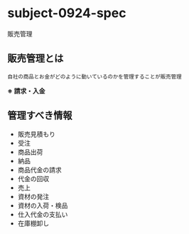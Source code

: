# subject-0924-spec
販売管理

## 販売管理とは
```
自社の商品とお金がどのように動いているのかを管理することが販売管理
```
**※ 請求・入金**

## 管理すべき情報
- 販売見積もり
- 受注
- 商品出荷
- 納品
- 商品代金の請求
- 代金の回収
- 売上
- 資材の発注
- 資材の入荷・検品
- 仕入代金の支払い
- 在庫棚卸し
